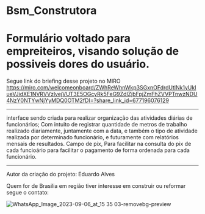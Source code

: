 

 

# Bsm_Construtora
# Formulário voltado para empreiteiros, visando solução de possiveis dores do usuário.
Segue link do briefing desse projeto no MIRO
https://miro.com/welcomeonboard/ZWhReWhnWkp3SGxnOFdrdUtlNk1yUklueVJidXE1NVRVVzlvejVUT3E5OGcyRk5FeG9ZdlZjbFpjZmFhZVVPTnwzNDU4NzY0NTYwNjYyMDQ0OTM2fDI=?share_link_id=677196076129

----------------------------------------------------------------------------------------------------------

interface sendo criada para realizar organização das atividades diárias de funcionários;
Com intuito de registrar quantidade de metros de trabalho realizado diariamente, juntamente com a data, e também o tipo de atividade realizada por determinado funcionário, e futuramente com relatórios mensais de resultados.
Campo de pix, Para facilitar na consulta do pix de cada funcioário para facilitar o pagamento de forma ordenada para cada funcionário.

-----------------------------------------------------------------------------------------------------------


Autor da criação do projeto:
Eduardo Alves 

Quem for de Brasilia em região tiver interesse em construir ou reformar segue o contato:

![WhatsApp_Image_2023-09-06_at_15 35 03-removebg-preview](https://github.com/edugitdev/Bsm_Construtora/assets/131026887/ecbd874a-19bb-425a-941f-9263fef7998b)


